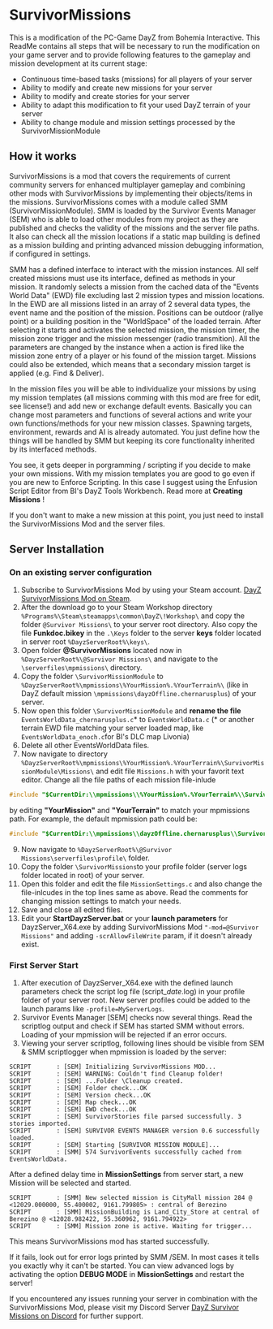 # SurvivorMissions
This is a modification of the PC-Game DayZ from Bohemia Interactive.
This ReadMe contains all steps that will be necessary to run the modification on your game server and to provide following features to the gameplay and mission development at its current stage:

* Continuous time-based tasks (missions) for all players of your server
* Ability to modify and create new missions for your server
* Ability to modify and create stories for your server
* Ability to adapt this modification to fit your used DayZ terrain of your server
* Ability to change module and mission settings processed by the SurvivorMissionModule

## How it works
SurvivorMissions is a mod that covers the requirements of current community servers for enhanced multiplayer gameplay and combining other mods with SurvivorMissions by implementing their objects/items in the missions.
SurvivorMissions comes with a module called SMM (SurvivorMissionModule). SMM is loaded by the Survivor Events Manager (SEM) who is able to load other modules from my project as they are published and checks the validity of the missions and the server file paths. It also can check all the mission locations if a static map building is defined as a mission building and printing advanced mission debugging information, if configured in settings.

SMM has a defined interface to interact with the mission instances. All self created missions must use its interface, defined as methods in your mission. It randomly selects a mission from the cached data of the "Events World Data" (EWD) file excluding last 2 mission types and mission locations. In the EWD are all missions listed in an array of 2 several data types, the event name and the position of the mission. Positions can be outdoor (rallye point) or a building position in the "WorldSpace" of the loaded terrain. After selecting it starts and activates the selected mission, the mission timer, the mission zone trigger and the mission messenger (radio transmition). All the parameters are changed by the instance when a action is fired like the mission zone entry of a player or his found of the mission target. Missions could also be extended, which means that a secondary mission target is applied (e.g. Find & Deliver).

In the mission files you will be able to individualize your missions by using my mission templates (all missions comming with this mod are free for edit, see license!) and add new or exchange default events. Basically you can change most parameters and functions of several actions and write your own functions/methods for your new mission classes. Spawning targets, environment, rewards and AI is already automated. You just define how the things will be handled by SMM but keeping its core functionality inherited by its interfaced methods.

You see, it gets deeper in porgramming / scripting if you decide to make your own missions. With my mission templates you are good to go even if you are new to Enforce Scripting. In this case I suggest using the Enfusion Script Editor from BI's DayZ Tools Workbench. Read more at **Creating Missions** !

If you don't want to make a new mission at this point, you just need to install the SurvivorMissions Mod and the server files.

## Server Installation
### On an existing server configuration 
1. Subscribe to SurvivorMissions Mod by using your Steam account. 
[DayZ SurvivorMissions Mod on Steam](https://steamcommunity.com/sharedfiles/filedetails/?id=1988925918).
2. After the download go to your Steam Workshop directory `%Programs%\Steam\steamapps\common\DayZ\!Workshop\` and copy the folder `@Survivor Missions\` to your server root directory. Also copy the file **Funkdoc.bikey** in the `.\Keys` folder to the server **keys** folder located in server root `%DayzServerRoot%\keys\`. 
3. Open folder **@SurvivorMissions** located now in `%DayzServerRoot%\@Survivor Missions\` and navigate to the `\serverfiles\mpmissions\` directory.
4. Copy the folder `\SurvivorMissionModule` to `%DayzServerRoot%\mpmissions\%YourMission%.%YourTerrain%\` (like in DayZ default mission `\mpmissions\dayzOffline.chernarusplus`) of your server.
5. Now open this folder `\SurvivorMissionModule` and **rename the file** `EventsWorldData_chernarusplus.c`* to `EventsWorldData.c` 
(* or another terrain EWD file matching your server loaded map, like `EventsWorldData_enoch.c`for BI's DLC map Livonia)
7. Delete all other EventsWorldData files.
8. Now navigate to directory `%DayzServerRoot%\mpmissions\%YourMission%.%YourTerrain%\SurvivorMissionModule\Missions\` and edit file `Missions.h` with your favorit text editor.
Change all the file paths of each mission file-inlude 
```C++
#include "$CurrentDir:\\mpmissions\\%YourMission%.%YourTerrain%\\SurvivorMissionModule\\Missions\\Apartment.c"
```
by editing **"YourMission"** and **"YourTerrain"** to match your mpmissions path. For example, the default mpmission path could be: 
```C++
#include "$CurrentDir:\\mpmissions\\dayzOffline.chernarusplus\\SurvivorMissionModule\\Missions\\Apartment.c"
```
9. Now navigate to `%DayzServerRoot%\@Survivor Missions\serverfiles\profile\` folder.
10. Copy the folder `\SurvivorMissions`to your profile folder (server logs folder located in root) of your server.
11. Open this folder and edit the file `MissionSettings.c` and also change the file-inlcudes in the top lines same as above. Read the comments for changing mission settings to match your needs.
12. Save and close all edited files.
13. Edit your **StartDayzServer.bat** or your **launch parameters** for DayzServer_X64.exe by adding SurvivorMissions Mod `"-mod=@Survivor Missions"` and adding `-scrAllowFileWrite` param, if it doesn't already exist.

### First Server Start
1. After execution of DayzServer_X64.exe with the defined launch parameters check the script log file (script_*date*.log) in your profile folder of your server root. New server profiles could be added to the launch params like `-profile=MyServerLogs`.
2. Survivor Events Manager [SEM] checks now several things. Read the scriptlog output and check if SEM has started SMM without errors. Loading of your mpmission will be rejected if an error occurs.
3. Viewing your server scriptlog, following lines should be visible from SEM & SMM scriptlogger when mpmission is loaded by the server:
```
SCRIPT       : [SEM] Initializing SurvivorMissions MOD...
SCRIPT       : [SEM] WARNING: Couldn't find Cleanup folder!
SCRIPT       : [SEM] ...Folder \Cleanup created.
SCRIPT       : [SEM] Folder check...OK
SCRIPT       : [SEM] Version check...OK
SCRIPT       : [SEM] Map check...OK
SCRIPT       : [SEM] EWD check...OK
SCRIPT       : [SEM] SurvivorStories file parsed successfully. 3 stories imported.
SCRIPT       : [SEM] SURVIVOR EVENTS MANAGER version 0.6 successfully loaded.
SCRIPT       : [SEM] Starting [SURVIVOR MISSION MODULE]...
SCRIPT       : [SMM] 574 SurvivorEvents successfully cached from EventsWorldData.
```
After a defined delay time in **MissionSettings** from server start, a new Mission will be selected and started.
```
SCRIPT       : [SMM] New selected mission is CityMall mission 284 @ <12029.000000, 55.400002, 9161.799805> : central of Berezino
SCRIPT       : [SMM] MissionBuilding is Land_City_Store at central of Berezino @ <12028.982422, 55.360962, 9161.794922>
SCRIPT       : [SMM] Mission zone is active. Waiting for trigger...
```
This means SurvivorMissions mod has started successfully.

If it fails, look out for error logs printed by SMM /SEM. In most cases it tells you exactly why it can't be started. You can view advanced logs by activating the option **DEBUG MODE** in **MissionSettings** and restart the server!

If you encountered any issues running your server in combination with the SurvivorMissions Mod, please visit my Discord Server
[DayZ Survivor Missions on Discord](https://discord.gg/reP3dq8/) for further support.
